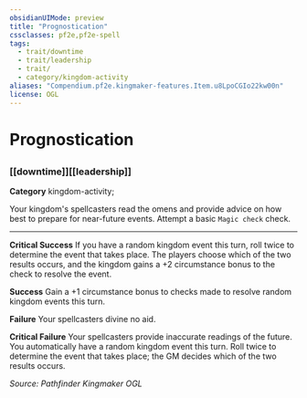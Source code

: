 ```yaml
---
obsidianUIMode: preview
title: "Prognostication"
cssclasses: pf2e,pf2e-spell
tags:
  - trait/downtime
  - trait/leadership
  - trait/
  - category/kingdom-activity
aliases: "Compendium.pf2e.kingmaker-features.Item.u8LpoCGIo22kw00n"
license: OGL
---
```

# Prognostication
## 
### [[downtime]][[leadership]]

**Category** kingdom-activity; 




Your kingdom's spellcasters read the omens and provide advice on how best to prepare for near-future events. Attempt a basic `Magic check` check.

* * *

**Critical Success** If you have a random kingdom event this turn, roll twice to determine the event that takes place. The players choose which of the two results occurs, and the kingdom gains a +2 circumstance bonus to the check to resolve the event.

**Success** Gain a +1 circumstance bonus to checks made to resolve random kingdom events this turn.

**Failure** Your spellcasters divine no aid.

**Critical Failure** Your spellcasters provide inaccurate readings of the future. You automatically have a random kingdom event this turn. Roll twice to determine the event that takes place; the GM decides which of the two results occurs.

*Source: Pathfinder Kingmaker*
*OGL*